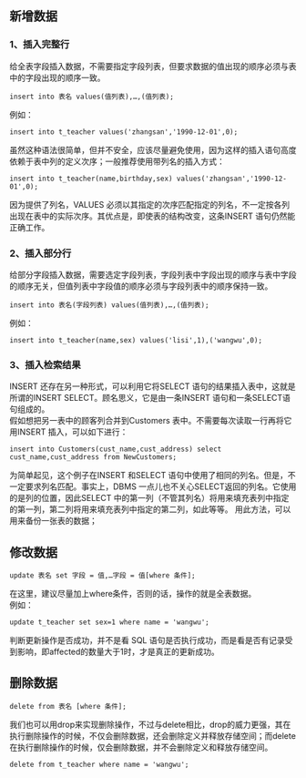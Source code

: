 ## 新增数据
### 1、插入完整行
给全表字段插入数据，不需要指定字段列表，但要求数据的值出现的顺序必须与表中的字段出现的顺序一致。
```
insert into 表名 values(值列表),…,(值列表);
```
例如：
```
insert into t_teacher values('zhangsan','1990-12-01',0);
```
虽然这种语法很简单，但并不安全，应该尽量避免使用，因为这样的插入语句高度依赖于表中列的定义次序；一般推荐使用带列名的插入方式：
```
insert into t_teacher(name,birthday,sex) values('zhangsan','1990-12-01',0);
```
因为提供了列名，VALUES 必须以其指定的次序匹配指定的列名，不一定按各列出现在表中的实际次序。其优点是，即使表的结构改变，这条INSERT 语句仍然能正确工作。

### 2、插入部分行
给部分字段插入数据，需要选定字段列表，字段列表中字段出现的顺序与表中字段的顺序无关，但值列表中字段值的顺序必须与字段列表中的顺序保持一致。
```
insert into 表名(字段列表) values(值列表),…,(值列表);
```
例如：
```
insert into t_teacher(name,sex) values('lisi',1),('wangwu',0);
```

### 3、插入检索结果
INSERT 还存在另一种形式，可以利用它将SELECT 语句的结果插入表中，这就是所谓的INSERT SELECT。顾名思义，它是由一条INSERT 语句和一条SELECT语句组成的。    
假如想把另一表中的顾客列合并到Customers 表中。不需要每次读取一行再将它用INSERT 插入，可以如下进行：
```
insert into Customers(cust_name,cust_address) select cust_name,cust_address from NewCustomers;
```
为简单起见，这个例子在INSERT 和SELECT 语句中使用了相同的列名。但是，不一定要求列名匹配。事实上，DBMS 一点儿也不关心SELECT返回的列名。它使用的是列的位置，因此SELECT 中的第一列（不管其列名）将用来填充表列中指定的第一列，第二列将用来填充表列中指定的第二列，如此等等。
用此方法，可以用来备份一张表的数据；

## 修改数据
```
update 表名 set 字段 = 值,…字段 = 值[where 条件];
```
在这里，建议尽量加上where条件，否则的话，操作的就是全表数据。  
例如：
```
update t_teacher set sex=1 where name = 'wangwu';
```
判断更新操作是否成功，并不是看 SQL 语句是否执行成功，而是看是否有记录受到影响，即affected的数量大于1时，才是真正的更新成功。

## 删除数据
```
delete from 表名 [where 条件];
```
我们也可以用drop来实现删除操作，不过与delete相比，drop的威力更强，其在执行删除操作的时候，不仅会删除数据，还会删除定义并释放存储空间；而delete在执行删除操作的时候，仅会删除数据，并不会删除定义和释放存储空间。
```
delete from t_teacher where name = 'wangwu';
```

